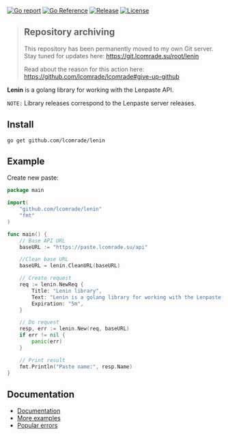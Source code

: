 [![Go report](https://goreportcard.com/badge/github.com/lcomrade/lenin)](https://goreportcard.com/report/github.com/lcomrade/lenin)
[![Go Reference](https://pkg.go.dev/badge/github.com/lcomrade/lenin.svg)](https://pkg.go.dev/github.com/lcomrade/lenin)
[![Release](https://img.shields.io/github/v/release/lcomrade/lenin)](https://github.com/lcomrade/lenin/releases/latest)
[![License](https://img.shields.io/github/license/lcomrade/lenin)](https://github.com/lcomrade/lenin/blob/main/LICENSE)

> ## Repository archiving
> This repository has been permanently moved to my own Git server.
> Stay tuned for updates here: https://git.lcomrade.su/root/lenin
>
> Read about the reason for this action here: https://github.com/lcomrade/lcomrade#give-up-github

**Lenin** is a golang library for working with the Lenpaste API.

`NOTE:` Library releases correspond to the Lenpaste server releases.

## Install
```
go get github.com/lcomrade/lenin
```

## Example
Create new paste:
```go
package main

import(
	"github.com/lcomrade/lenin"
	"fmt"
)

func main() {
	// Base API URL
	baseURL := "https://paste.lcomrade.su/api"

	//Clean base URL
	baseURL = lenin.CleanURL(baseURL)

	// Create request
	req := lenin.NewReq {
		Title: "Lenin library",
		Text: "Lenin is a golang library for working with the Lenpaste API",
		Expiration: "5m",
	}

	// Do request
	resp, err := lenin.New(req, baseURL)
	if err != nil {
		panic(err)
	}

	// Print result
	fmt.Println("Paste name:", resp.Name)
}
```

## Documentation
- [Documentation](https://pkg.go.dev/github.com/lcomrade/lenin#section-documentation)
- [More examples](https://github.com/lcomrade/lenin/blob/main/docs/examples.md)
- [Popular errors](https://github.com/lcomrade/lenin/blob/main/docs/errors.md)
